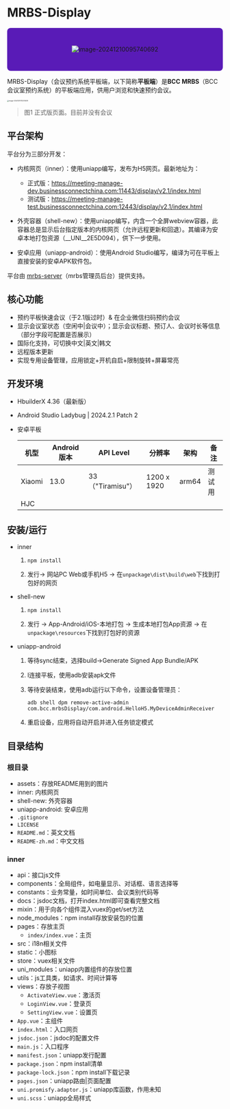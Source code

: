 # MRBS-Display

<div style="background-color: #591bb7; height: 100px;border-radius: 8px;display:flex;justify-content: center; align-items: center;">
<img src="C:\Users\octene.wang\Desktop\mrbs-display\assets\bcc-logo-en-CmDVMASO - 副本.png" alt="image-20241210095740692" />
</div>

MRBS-Display（会议预约系统平板端，以下简称**平板端**）是**BCC MRBS**（BCC会议室预约系统）的平板端应用，供用户浏览和快速预约会议。

<img src="C:\Users\octene.wang\Desktop\mrbs-display\assets\image-20241210112331408.png" alt="image-20241210112331408" style="zoom: 25%;" />

> 图1  正式版页面。目前并没有会议

## 平台架构

平台分为三部分开发：

- 内核网页（inner）：使用uniapp编写，发布为H5网页。最新地址为：
  - 正式版：https://meeting-manage-dev.businessconnectchina.com:11443/display/v2.1/index.html
  - 测试版：https://meeting-manage-test.businessconnectchina.com:12443/display/v2.1/index.html

- 外壳容器（shell-new）：使用uniapp编写，内含一个全屏webview容器，此容器总是显示后台指定版本的内核网页（允许远程更新和回退）。其编译为安卓本地打包资源（\_\_UNI\_\_2E5D094），供下一步使用。
- 安卓应用（uniapp-android）：使用Android Studio编写，编译为可在平板上直接安装的安卓APK软件包。

平台由 [mrbs-server](https://github.com/synaric-y/mrbs-server)（mrbs管理员后台）提供支持。

## 核心功能

- 预约平板快速会议（于2.1版过时）& 在企业微信扫码预约会议
- 显示会议室状态（空闲中|会议中）；显示会议标题、预订人、会议时长等信息（部分字段可配置是否展示）
- 国际化支持，可切换中文|英文|韩文
- 远程版本更新
- 实现专用设备管理，应用锁定+开机自启+限制旋转+屏幕常亮

## 开发环境

- HbuilderX 4.36（最新版）

- Android Studio Ladybug | 2024.2.1 Patch 2

- 安卓平板

  | 机型   | Android 版本 | API Level        | 分辨率      | 架构  | 备注   |
  | ------ | ------------ | ---------------- | ----------- | ----- | ------ |
  | Xiaomi | 13.0         | 33（"Tiramisu"） | 1200 x 1920 | arm64 | 测试用 |
  | HJC    |              |                  |             |       |        |

## 安装/运行

- inner

  1.  ```
      npm install
      ```

  2. 发行-> 网站PC Web或手机H5 -> 在`unpackage\dist\build\web`下找到打包好的网页

- shell-new
  1. ```
     npm install
     ```
  2. 发行 -> App-Android/iOS-本地打包 -> 生成本地打包App资源 -> 在`unpackage\resources`下找到打包好的资源
  
- uniapp-android

  1. 等待sync结束，选择build->Generate Signed App Bundle/APK

  2. l连接平板，使用adb安装apk文件

  3. 等待安装结束，使用adb运行以下命令，设置设备管理员：

     ```shell
     adb shell dpm remove-active-admin com.bcc.mrbsDisplay/com.android.HelloH5.MyDeviceAdminReceiver
     ```

  4. 重启设备，应用将自动开启并进入任务锁定模式

## 目录结构

### 根目录

- assets：存放README用到的图片
- inner: 内核网页
- shell-new: 外壳容器
- uniapp-android: 安卓应用
- `.gitignore`
- `LICENSE`
- `README.md`：英文文档
- `README-zh.md`：中文文档

### inner

- api：接口js文件
- components：全局组件，如电量显示、对话框、语言选择等
- constants：业务常量，如时间单位、会议类别代码等
- docs：jsdoc文档，打开index.html即可查看完整文档
- mixin：用于向各个组件混入vuex的get/set方法
- node_modules：npm install存放安装包的位置
- pages：存放主页
  - `index/index.vue`：主页
- src：i18n相关文件
- static：小图标
- store：vuex相关文件
- uni_modules：uniapp内置组件的存放位置
- utils：js工具类，如请求、时间计算等
- views：存放子视图
  - `ActivateView.vue`：激活页
  - `LoginView.vue`：登录页
  - `SettingView.vue`：设置页
- `App.vue`：主组件
- `index.html`：入口网页
- `jsdoc.json`：jsdoc的配置文件
- `main.js`：入口程序
- `manifest.json`：uniapp发行配置
- `package.json`：npm install清单
- `package-lock.json`：npm install下载记录
- `pages.json`：uniapp路由|页面配置
- `uni.promisfy.adaptor.js`：uniapp库函数，作用未知
- `uni.scss`：uniapp全局样式

